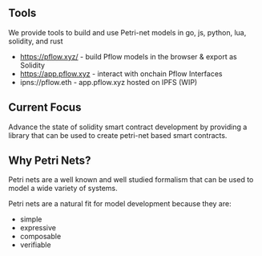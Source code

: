 ## Tools

We provide tools to build and use Petri-net models in go, js, python, lua, solidity, and rust

- https://pflow.xyz/ - build Pflow models in the browser & export as Solidity
- https://app.pflow.xyz - interact with onchain Pflow Interfaces
- ipns://pflow.eth - app.pflow.xyz hosted on IPFS (WIP)

## Current Focus

Advance the state of solidity smart contract development by
providing a library that can be used to create petri-net based
smart contracts.

## Why Petri Nets?

Petri nets are a well known and well studied formalism that
can be used to model a wide variety of systems.

Petri nets are a natural fit for model development
because they are:

* simple
* expressive
* composable
* verifiable

